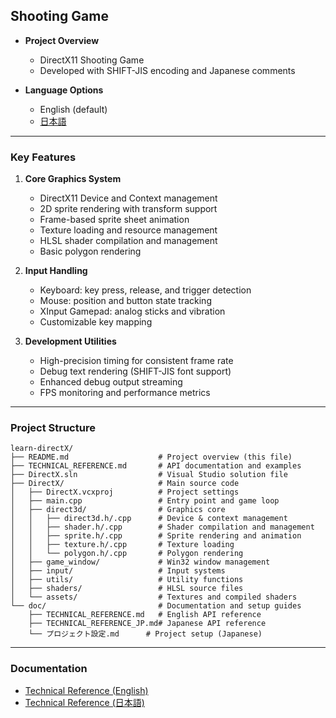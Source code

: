 ## Shooting Game

* **Project Overview**

  * DirectX11 Shooting Game
  * Developed with SHIFT-JIS encoding and Japanese comments

* **Language Options**

  * English (default)
  * [日本語](README_JP.md)

---

### Key Features

1. **Core Graphics System**

   * DirectX11 Device and Context management
   * 2D sprite rendering with transform support
   * Frame-based sprite sheet animation
   * Texture loading and resource management
   * HLSL shader compilation and management
   * Basic polygon rendering

2. **Input Handling**

   * Keyboard: key press, release, and trigger detection
   * Mouse: position and button state tracking
   * XInput Gamepad: analog sticks and vibration
   * Customizable key mapping

3. **Development Utilities**

   * High-precision timing for consistent frame rate
   * Debug text rendering (SHIFT-JIS font support)
   * Enhanced debug output streaming
   * FPS monitoring and performance metrics

---

### Project Structure

```text
learn-directX/
├── README.md                    # Project overview (this file)
├── TECHNICAL_REFERENCE.md       # API documentation and examples
├── DirectX.sln                  # Visual Studio solution file
├── DirectX/                     # Main source code
│   ├── DirectX.vcxproj          # Project settings
│   ├── main.cpp                 # Entry point and game loop
│   ├── direct3d/                # Graphics core
│   │   ├── direct3d.h/.cpp      # Device & context management
│   │   ├── shader.h/.cpp        # Shader compilation and management
│   │   ├── sprite.h/.cpp        # Sprite rendering and animation
│   │   ├── texture.h/.cpp       # Texture loading
│   │   └── polygon.h/.cpp       # Polygon rendering
│   ├── game_window/             # Win32 window management
│   ├── input/                   # Input systems
│   ├── utils/                   # Utility functions
│   ├── shaders/                 # HLSL source files
│   └── assets/                  # Textures and compiled shaders
└── doc/                         # Documentation and setup guides
    ├── TECHNICAL_REFERENCE.md   # English API reference
    ├── TECHNICAL_REFERENCE_JP.md# Japanese API reference
    └── プロジェクト設定.md      # Project setup (Japanese)
```

---

### Documentation

* [Technical Reference (English)](doc/TECHNICAL_REFERENCE.md)
* [Technical Reference (日本語)](doc/TECHNICAL_REFERENCE_JP.md)
